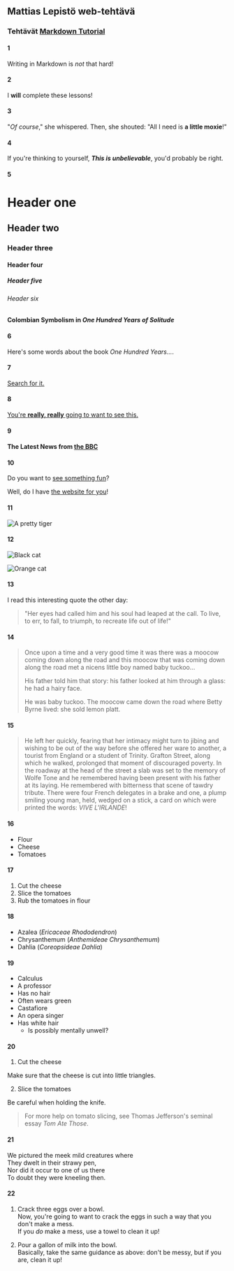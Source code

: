 ## Mattias Lepistö web-tehtävä

### Tehtävät [Markdown Tutorial](https://www.markdowntutorial.com)

#### 1
Writing in Markdown is _not_ that hard!

#### 2
I **will** complete these lessons!

#### 3
"_Of course_," she whispered. Then, she shouted: "All I need is **a little moxie**!"

#### 4
If you're thinking to yourself, **_This is unbelievable_**, you'd probably be right.

#### 5
# Header one
## Header two
### Header three
#### Header four
##### Header five
###### Header six
#### Colombian Symbolism in _One Hundred Years of Solitude_

#### 6
Here's some words about the book _One Hundred Years..._.

#### 7
[Search for it.](www.google.com)

#### 8
[You're **really, really** going to want to see this.](www.dailykitten.com)

#### 9
#### The Latest News from [the BBC](www.bbc.com/news)

#### 10
Do you want to [see something fun][a fun place]?

Well, do I have [the website for you][another fun place]!

[a fun place]: www.zombo.com
[another fun place]: www.stumbleupon.com

#### 11
![A pretty tiger](https://upload.wikimedia.org/wikipedia/commons/5/56/Tiger.50.jpg)

#### 12
![Black cat][Black]

![Orange cat][Orange]

[Black]: https://upload.wikimedia.org/wikipedia/commons/a/a3/81_INF_DIV_SSI.jpg
[Orange]: http://icons.iconarchive.com/icons/google/noto-emoji-animals-nature/256/22221-cat-icon.png

#### 13
I read this interesting quote the other day:

>"Her eyes had called him and his soul had leaped at the call. To live, to err, to fall, to triumph, to recreate life out of life!"

#### 14
>Once upon a time and a very good time it was there was a moocow coming down along the road and this moocow that was coming down along the road met a nicens little boy named baby tuckoo...
>
>His father told him that story: his father looked at him through a glass: he had a hairy face.
>
>He was baby tuckoo. The moocow came down the road where Betty Byrne lived: she sold lemon platt.

#### 15
>He left her quickly, fearing that her intimacy might turn to jibing and wishing to be out of the way before she offered her ware to another, a tourist from England or a student of Trinity. Grafton Street, along which he walked, prolonged that moment of discouraged poverty. In the roadway at the head of the street a slab was set to the memory of Wolfe Tone and he remembered having been present with his father at its laying. He remembered with bitterness that scene of tawdry tribute. There were four French delegates in a brake and one, a plump smiling young man, held, wedged on a stick, a card on which were printed the words: _VIVE L'IRLANDE_!

#### 16
* Flour
* Cheese
* Tomatoes

#### 17
1. Cut the cheese
2. Slice the tomatoes
3. Rub the tomatoes in flour

#### 18
* Azalea (_Ericaceae Rhododendron_)
* Chrysanthemum (_Anthemideae Chrysanthemum_)
* Dahlia (_Coreopsideae Dahlia_)

#### 19
* Calculus 
 * A professor 
 * Has no hair 
 * Often wears green
* Castafiore 
 * An opera singer 
 * Has white hair 
   * Is possibly mentally unwell?

#### 20
   1. Cut the cheese

 Make sure that the cheese is cut into little triangles.

2. Slice the tomatoes

 Be careful when holding the knife.
 >For more help on tomato slicing, see Thomas Jefferson's seminal essay _Tom Ate Those_.

#### 21
 We pictured the meek mild creatures where  
They dwelt in their strawy pen,  
Nor did it occur to one of us there  
To doubt they were kneeling then.

#### 22
1. Crack three eggs over a bowl.   
Now, you're going to want to crack the eggs in such a way that you don't make a mess.  
If you _do_ make a mess, use a towel to clean it up!

2. Pour a gallon of milk into the bowl.  
Basically, take the same guidance as above: don't be messy, but if you are, clean it up!
